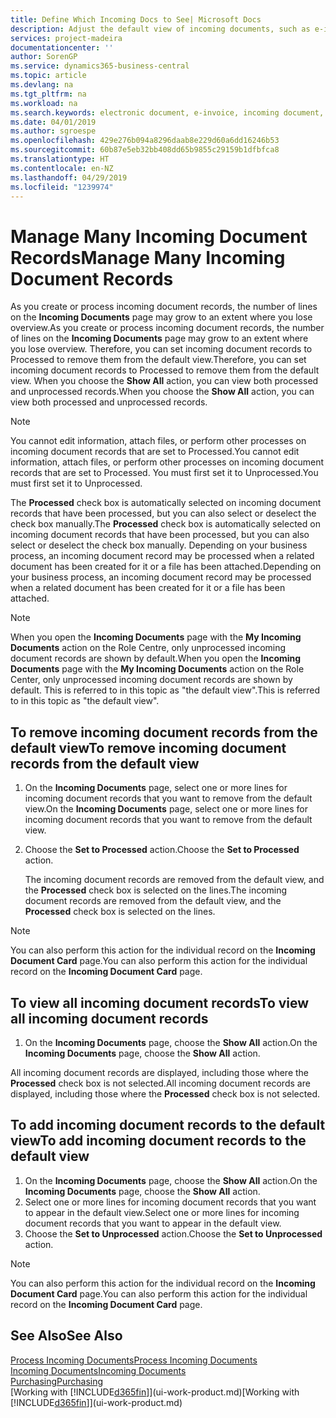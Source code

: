 ```yaml
---
title: Define Which Incoming Docs to See| Microsoft Docs
description: Adjust the default view of incoming documents, such as e-invoices, to improve your overview of processed and unprocessed records.
services: project-madeira
documentationcenter: ''
author: SorenGP
ms.service: dynamics365-business-central
ms.topic: article
ms.devlang: na
ms.tgt_pltfrm: na
ms.workload: na
ms.search.keywords: electronic document, e-invoice, incoming document, OCR, ecommerce, document exchange, import invoice
ms.date: 04/01/2019
ms.author: sgroespe
ms.openlocfilehash: 429e276b094a8296daab8e229d60a6dd16246b53
ms.sourcegitcommit: 60b87e5eb32bb408dd65b9855c29159b1dfbfca8
ms.translationtype: HT
ms.contentlocale: en-NZ
ms.lasthandoff: 04/29/2019
ms.locfileid: "1239974"
---
```

# <a name="manage-many-incoming-document-records"></a><span data-ttu-id="c5a3b-103">Manage Many Incoming Document Records</span><span class="sxs-lookup"><span data-stu-id="c5a3b-103">Manage Many Incoming Document Records</span></span>
<span data-ttu-id="c5a3b-104">As you create or process incoming document records, the number of lines on the **Incoming Documents** page may grow to an extent where you lose overview.</span><span class="sxs-lookup"><span data-stu-id="c5a3b-104">As you create or process incoming document records, the number of lines on the **Incoming Documents** page may grow to an extent where you lose overview.</span></span> <span data-ttu-id="c5a3b-105">Therefore, you can set incoming document records to Processed to remove them from the default view.</span><span class="sxs-lookup"><span data-stu-id="c5a3b-105">Therefore, you can set incoming document records to Processed to remove them from the default view.</span></span> <span data-ttu-id="c5a3b-106">When you choose the **Show All** action, you can view both processed and unprocessed records.</span><span class="sxs-lookup"><span data-stu-id="c5a3b-106">When you choose the **Show All** action, you can view both processed and unprocessed records.</span></span>

> [!NOTE]  
>   <span data-ttu-id="c5a3b-107">You cannot edit information, attach files, or perform other processes on incoming document records that are set to Processed.</span><span class="sxs-lookup"><span data-stu-id="c5a3b-107">You cannot edit information, attach files, or perform other processes on incoming document records that are set to Processed.</span></span> <span data-ttu-id="c5a3b-108">You must first set it to Unprocessed.</span><span class="sxs-lookup"><span data-stu-id="c5a3b-108">You must first set it to Unprocessed.</span></span>

<span data-ttu-id="c5a3b-109">The **Processed** check box is automatically selected on incoming document records that have been processed, but you can also select or deselect the check box manually.</span><span class="sxs-lookup"><span data-stu-id="c5a3b-109">The **Processed** check box is automatically selected on incoming document records that have been processed, but you can also select or deselect the check box manually.</span></span> <span data-ttu-id="c5a3b-110">Depending on your business process, an incoming document record may be processed when a related document has been created for it or a file has been attached.</span><span class="sxs-lookup"><span data-stu-id="c5a3b-110">Depending on your business process, an incoming document record may be processed when a related document has been created for it or a file has been attached.</span></span>

> [!NOTE]  
>   <span data-ttu-id="c5a3b-111">When you open the **Incoming Documents** page with the **My Incoming Documents** action on the Role Centre, only unprocessed incoming document records are shown by default.</span><span class="sxs-lookup"><span data-stu-id="c5a3b-111">When you open the **Incoming Documents** page with the **My Incoming Documents** action on the Role Center, only unprocessed incoming document records are shown by default.</span></span> <span data-ttu-id="c5a3b-112">This is referred to in this topic as "the default view".</span><span class="sxs-lookup"><span data-stu-id="c5a3b-112">This is referred to in this topic as "the default view".</span></span>

## <a name="to-remove-incoming-document-records-from-the-default-view"></a><span data-ttu-id="c5a3b-113">To remove incoming document records from the default view</span><span class="sxs-lookup"><span data-stu-id="c5a3b-113">To remove incoming document records from the default view</span></span>
1. <span data-ttu-id="c5a3b-114">On the **Incoming Documents** page, select one or more lines for incoming document records that you want to remove from the default view.</span><span class="sxs-lookup"><span data-stu-id="c5a3b-114">On the **Incoming Documents** page, select one or more lines for incoming document records that you want to remove from the default view.</span></span>
2. <span data-ttu-id="c5a3b-115">Choose the **Set to Processed** action.</span><span class="sxs-lookup"><span data-stu-id="c5a3b-115">Choose the **Set to Processed** action.</span></span>

    <span data-ttu-id="c5a3b-116">The incoming document records are removed from the default view, and the **Processed** check box is selected on the lines.</span><span class="sxs-lookup"><span data-stu-id="c5a3b-116">The incoming document records are removed from the default view, and the **Processed** check box is selected on the lines.</span></span>

> [!NOTE]  
>   <span data-ttu-id="c5a3b-117">You can also perform this action for the individual record on the **Incoming Document Card** page.</span><span class="sxs-lookup"><span data-stu-id="c5a3b-117">You can also perform this action for the individual record on the **Incoming Document Card** page.</span></span>

## <a name="to-view-all-incoming-document-records"></a><span data-ttu-id="c5a3b-118">To view all incoming document records</span><span class="sxs-lookup"><span data-stu-id="c5a3b-118">To view all incoming document records</span></span>
1. <span data-ttu-id="c5a3b-119">On the **Incoming Documents** page, choose the **Show All** action.</span><span class="sxs-lookup"><span data-stu-id="c5a3b-119">On the **Incoming Documents** page, choose the **Show All** action.</span></span>

<span data-ttu-id="c5a3b-120">All incoming document records are displayed, including those where the **Processed** check box is not selected.</span><span class="sxs-lookup"><span data-stu-id="c5a3b-120">All incoming document records are displayed, including those where the **Processed** check box is not selected.</span></span>

## <a name="to-add-incoming-document-records-to-the-default-view"></a><span data-ttu-id="c5a3b-121">To add incoming document records to the default view</span><span class="sxs-lookup"><span data-stu-id="c5a3b-121">To add incoming document records to the default view</span></span>
1. <span data-ttu-id="c5a3b-122">On the **Incoming Documents** page, choose the **Show All** action.</span><span class="sxs-lookup"><span data-stu-id="c5a3b-122">On the **Incoming Documents** page, choose the **Show All** action.</span></span>
2. <span data-ttu-id="c5a3b-123">Select one or more lines for incoming document records that you want to appear in the default view.</span><span class="sxs-lookup"><span data-stu-id="c5a3b-123">Select one or more lines for incoming document records that you want to appear in the default view.</span></span>
3. <span data-ttu-id="c5a3b-124">Choose the **Set to Unprocessed** action.</span><span class="sxs-lookup"><span data-stu-id="c5a3b-124">Choose the **Set to Unprocessed** action.</span></span>  

> [!NOTE]  
>   <span data-ttu-id="c5a3b-125">You can also perform this action for the individual record on the **Incoming Document Card** page.</span><span class="sxs-lookup"><span data-stu-id="c5a3b-125">You can also perform this action for the individual record on the **Incoming Document Card** page.</span></span>

## <a name="see-also"></a><span data-ttu-id="c5a3b-126">See Also</span><span class="sxs-lookup"><span data-stu-id="c5a3b-126">See Also</span></span>
[<span data-ttu-id="c5a3b-127">Process Incoming Documents</span><span class="sxs-lookup"><span data-stu-id="c5a3b-127">Process Incoming Documents</span></span>](across-process-income-documents.md)  
[<span data-ttu-id="c5a3b-128">Incoming Documents</span><span class="sxs-lookup"><span data-stu-id="c5a3b-128">Incoming Documents</span></span>](across-income-documents.md)  
[<span data-ttu-id="c5a3b-129">Purchasing</span><span class="sxs-lookup"><span data-stu-id="c5a3b-129">Purchasing</span></span>](purchasing-manage-purchasing.md)  
<span data-ttu-id="c5a3b-130">[Working with [!INCLUDE[d365fin](includes/d365fin_md.md)]](ui-work-product.md)</span><span class="sxs-lookup"><span data-stu-id="c5a3b-130">[Working with [!INCLUDE[d365fin](includes/d365fin_md.md)]](ui-work-product.md)</span></span>
